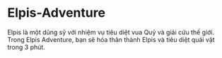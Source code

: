 # Elpis-Adventure
Elpis là một dũng sỹ với nhiệm vụ tiêu diệt vua Quỷ và giải cứu thế giới. 
Trong Elpis Adventure, bạn sẽ hóa thân thành Elpis và tiêu diệt quái vật trong 3 phút.
